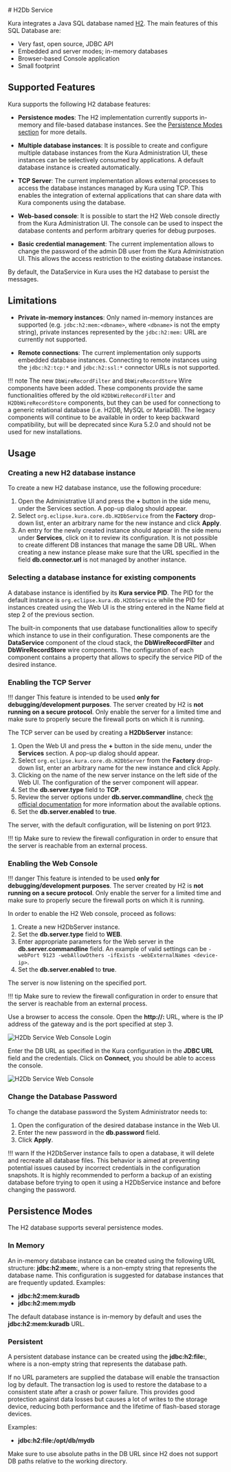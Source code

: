 # H2Db Service

Kura integrates a Java SQL database named [H2](http://www.h2database.com/html/main.html). The main features of this SQL Database are:

- Very fast, open source, JDBC API
- Embedded and server modes; in-memory databases
- Browser-based Console application
- Small footprint



## Supported Features

Kura supports the following H2 database features:

- **Persistence modes**: The H2 implementation currently supports in-memory and file-based database instances. See the [Persistence Modes section](#persistence-modes) for more details.

- **Multiple database instances**: It is possible to create and configure multiple database instances from the Kura Administration UI, these instances can be selectively consumed by applications. A default database instance is created automatically.

- **TCP Server**: The current implementation allows external processes to access the database instances managed by Kura using TCP. This enables the integration of external applications that can share data with Kura components using the database.

- **Web-based console**: It is possible to start the H2 Web console directly from the Kura Administration UI. The console can be used to inspect the database contents and perform arbitrary queries for debug purposes.

- **Basic credential management**: The current implementation allows to change the password of the admin DB user from the Kura Administration UI. This allows the access restriction to the existing database instances.

By default, the DataService in Kura uses the H2 database to persist the messages.



## Limitations

- **Private in-memory instances**: Only named in-memory instances are supported (e.g. ```jdbc:h2:mem:<dbname>```, where ```<dbname>``` is not the empty string), private instances represented by the ```jdbc:h2:mem:``` URL are currently not supported.

- **Remote connections**: The current implementation only supports embedded database instances. Connecting to remote instances using the ```jdbc:h2:tcp:*``` and ```jdbc:h2:ssl:*``` connector URLs is not supported.



!!! note
    The new `DbWireRecordFilter` and `DbWireRecordStore` Wire components have been added. These components provide the same functionalities offered by the old `H2DbWireRecordFilter` and `H2DbWireRecordStore` components, but they can be used for connectiong to a generic relational database (i.e. H2DB, MySQL or MariaDB). The legacy components will continue to be available in order to keep backward compatibility, but will be deprecated since Kura 5.2.0 and should not be used for new installations.



## Usage

### Creating a new H2 database instance

To create a new H2 database instance, use the following procedure:

1. Open the Administrative UI and press the **+** button in the side menu, under the Services section. A pop-up dialog should appear.
2. Select ```org.eclipse.kura.core.db.H2DbService``` from the **Factory** drop-down list, enter an arbitrary name for the new instance and click **Apply**.
3. An entry for the newly created instance should appear in the side menu under **Services**, click on it to review its configuration. It is not possible to create different DB instances that manage the same DB URL. When creating a new instance please make sure that the URL specified in the field **db.connector.url** is not managed by another instance.

### Selecting a database instance for existing components
A database instance is identified by its **Kura service PID**. The PID for the default instance is ```org.eclipse.kura.db.H2DbService``` while the PID for instances created using the Web UI is the string entered in the Name field at step 2 of the previous section.

The built-in components that use database functionalities allow to specify which instance to use in their configuration. These components are the **DataService** component of the cloud stack, the **DbWireRecordFilter** and **DbWireRecordStore** wire components. The configuration of each component contains a property that allows to specify the service PID of the desired instance.

### Enabling the TCP Server

!!! danger
    This feature is intended to be used **only for debugging/development purposes**. The server created by H2 is **not running on a secure protocol**. Only enable the server for a limited time and make sure to properly secure the firewall ports on which it is running.

The TCP server can be used by creating a **H2DbServer** instance:

1. Open the Web UI and press the **+** button in the side menu, under the **Services** section. A pop-up dialog should appear.
2. Select ```org.eclipse.kura.core.db.H2DbServer``` from the **Factory** drop-down​ list, enter an arbitrary name for the new instance and click Apply.
3. Clicking on the name of the new server instance on the left side of the Web UI​. The configuration of the server component will appear.
4. Set the **db.server.type** field to **TCP**.
5. Review the server options under **db.server.commandline**, check [the official documentation](http://www.h2database.com/javadoc/org/h2/tools/Server.html) for more information about the available options.
6. Set the **db.server.enabled** to **true**.

The server, with the default configuration, will be listening on port 9123.

!!! tip
    Make sure to review the firewall configuration in order to ensure that the server is reachable from an external process.

### Enabling the Web Console

!!! danger
    This feature is intended to be used **only for debugging/development purposes**. The server created by H2 is **not running on a secure protocol**. Only enable the server for a limited time and make sure to properly secure the firewall ports on which it is running.

In order to enable the H2 Web console, proceed as follows:
1. Create a new H2DbServer instance.
2. Set the **db.server.type** field to **WEB**.
3. Enter appropriate parameters for the Web server in the **db.server.commandline** field. An example of valid settings can be `-webPort 9123 -webAllowOthers -ifExists -webExternalNames <device-ip>`.
4. Set the **db.server.enabled** to **true**.

The server is now listening on the specified port.

!!! tip
    Make sure to review the firewall configuration in order to ensure that the server is reachable from an external process.

Use a browser to access the console. Open the **http://<device-ip>:<web-console-port>** URL, where **<device-ip>** is the IP address of the gateway and **<web-console-port>** is the port specified at step 3.

![H2Db Service Web Console Login](./images/h2db-service-web-console-login.jpg)

Enter the DB URL as specified in the Kura configuration in the **JDBC URL** field and the credentials. Click on **Connect**, you should be able to access the console.

![H2Db Service Web Console](./images/h2db-service-web-console-login.jpg)

### Change the Database Password

To change the database password the System Administrator needs to:

1. Open the configuration of the desired database instance in the Web UI.
2. Enter the new password in the **db.password** field.
3. Click **Apply**.

!!! warn
    If the H2DbServer instance fails to open a database, it will delete and recreate all database files. This behavior​ is aimed at preventing potential issues caused by incorrect credentials in the configuration snapshots. It is highly recommended to perform a backup of an existing database before trying to open it using a H2DbService instance and before changing the password.



## Persistence Modes

The H2 database supports several persistence modes.

### In Memory

An in-memory database instance can be created using the following URL structure: **jdbc:h2:mem:<dbname>**, where **<dbname>** is a non-empty string that represents the database name. This configuration is suggested for database instances that are frequently updated. Examples:

- **jdbc:h2:mem:kuradb**
- **jdbc:h2:mem:mydb**

The default database instance is in-memory by default and uses the **jdbc:h2:mem:kuradb** URL.

### Persistent

A persistent database instance can be created using the **jdbc:h2:file:<dbpath>**, where **<dbpath>** is a non-empty string that represents the database path.

If no URL parameters are supplied the database will enable the transaction log by default. The transaction log is used to restore the database to a consistent state after a crash or power failure. This provides good protection against data losses but causes a lot of writes to the storage device, reducing both performance and the lifetime of flash-based storage devices.

Examples:
- **jdbc:h2:file:/opt/db/mydb**

Make sure to use absolute paths in the DB URL since H2 does not support DB paths relative to the working directory.